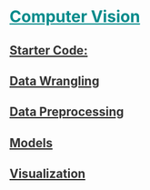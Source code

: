 <h1 style='color:darkcyan;text-decoration:underline'>Computer Vision</h1>

<div style='width:1000px;margin:auto'>

<h2><a href="./"><span style='color:#333333'>Starter Code:</span></a></h2>
<h2><a href="./2_CV_Data_Wrangling.html"><span style='color:#333333'>Data Wrangling</span></a></h2>

<h2><a href="./3_CV_Preprocessing.html"><span style='color:#333333'>Data Preprocessing</span></a></h2>

<h2><a href="./6_CV_Models.html"><span style='color:#333333'>Models</span></a></h2>


<h2><a href="./4_CV_Visualization.html"><span style='color:#333333'>Visualization</span></a></h2>
</div>
































